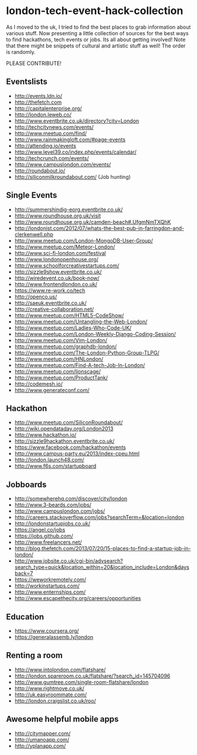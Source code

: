 london-tech-event-hack-collection
=================================

As I moved to the uk, I tried to find the best places to grab information about various stuff. Now presenting a little collection of sources for the best ways to find hackathons, tech events or jobs. Its all about getting involved! 
Note that there might be snippets of cultural and artistic stuff as well! The order is randomly.

PLEASE CONTRIBUTE!

Eventslists
------------
* http://events.ldn.io/
* http://thefetch.com
* http://capitalenterprise.org/
* http://london.leweb.co/
* http://www.eventbrite.co.uk/directory?city=London
* http://techcitynews.com/events/
* http://www.meetup.com/find/
* http://www.rainmakingloft.com/#page-events
* http://attending.io/events
* http://www.level39.co/index.php/events/calendar/
* http://techcrunch.com/events/
* http://www.campuslondon.com/events/
* http://roundabout.io/
* http://siliconmilkroundabout.com/ (Job hunting)

Single Events
------------
* http://summershindig-eorg.eventbrite.co.uk/
* http://www.roundhouse.org.uk/visit
* http://www.roundhouse.org.uk/camden-beach#.UfgmNmTXQhK
* http://londonist.com/2012/07/whats-the-best-pub-in-farringdon-and-clerkenwell.php
* http://www.meetup.com/London-MongoDB-User-Group/
* http://www.meetup.com/Meteor-London/
* http://www.sci-fi-london.com/festival
* http://www.londonopenhouse.org/
* http://www.schoolforcreativestartups.com/
* http://sizzle9show.eventbrite.co.uk/
* http://wiredevent.co.uk/book-now/
* http://www.frontendlondon.co.uk/
* https://www.re-work.co/tech
* http://openco.us/
* http://saeuk.eventbrite.co.uk/
* http://creative-collaboration.net/
* http://www.meetup.com/HTML5-CodeShow/
* http://www.meetup.com/Untangling-the-Web-London/
* http://www.meetup.com/Ladies-Who-Code-UK/
* http://www.meetup.com/London-Weekly-Django-Coding-Session/
* http://www.meetup.com/Vim-London/
* http://www.meetup.com/graphdb-london/
* http://www.meetup.com/The-London-Python-Group-TLPG/
* http://www.meetup.com/HNLondon/
* http://www.meetup.com/Find-A-tech-Job-In-London/
* http://www.meetup.com/lionscage/
* http://www.meetup.com/ProductTank/
* http://codemesh.io/
* http://www.generateconf.com/

Hackathon
------------
* http://www.meetup.com/SiliconRoundabout/
* http://wiki.opendataday.org/London2013
* http://www.hackathon.io/
* http://sizzle9hackathon.eventbrite.co.uk/
* https://www.facebook.com/hackathon/events
* http://www.campus-party.eu/2013/index-cpeu.html
* http://london.launch48.com/
* http://www.f6s.com/startupboard

Jobboards
------------
* http://somewherehq.com/discover/city/london
* http://www.3-beards.com/jobs/
* http://www.campuslondon.com/jobs/
* http://careers.stackoverflow.com/jobs?searchTerm=&location=london
* http://londonstartupjobs.co.uk/
* https://angel.co/jobs
* https://jobs.github.com/
* http://www.freelancers.net/
* http://blog.thefetch.com/2013/07/20/15-places-to-find-a-startup-job-in-london/
* http://www.jobsite.co.uk/cgi-bin/advsearch?search_type=quick&location_within=20&location_include=London&daysback=7
* https://weworkremotely.com/
* http://workinstartups.com/
* http://www.enternships.com/
* http://www.escapethecity.org/careers/opportunities

Education
------------
* https://www.coursera.org/
* https://generalassemb.ly/london

Renting a room
------------
* http://www.intolondon.com/flatshare/
* http://london.spareroom.co.uk/flatshare/?search_id=145704096
* http://www.gumtree.com/single-room-flatshare/london
* http://www.rightmove.co.uk/
* http://uk.easyroommate.com/
* http://london.craigslist.co.uk/roo/

Awesome helpful mobile apps
---------------------
* http://citymapper.com/
* http://umanoapp.com/
* http://yplanapp.com/
